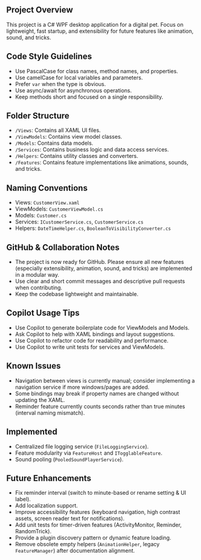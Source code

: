 <!-- Use this file to provide workspace-specific custom instructions to Copilot. For more details, visit https://code.visualstudio.com/docs/copilot/copilot-customization#_use-a-githubcopilotinstructionsmd-file -->

## Project Overview
This project is a C# WPF desktop application for a digital pet. Focus on lightweight, fast startup, and extensibility for future features like animation, sound, and tricks.

## Code Style Guidelines
- Use PascalCase for class names, method names, and properties.
- Use camelCase for local variables and parameters.
- Prefer `var` when the type is obvious.
- Use async/await for asynchronous operations.
- Keep methods short and focused on a single responsibility.

## Folder Structure
- `/Views`: Contains all XAML UI files.
- `/ViewModels`: Contains view model classes.
- `/Models`: Contains data models.
- `/Services`: Contains business logic and data access services.
- `/Helpers`: Contains utility classes and converters.
- `/Features`: Contains feature implementations like animations, sounds, and tricks.

## Naming Conventions
- Views: `CustomerView.xaml`
- ViewModels: `CustomerViewModel.cs`
- Models: `Customer.cs`
- Services: `ICustomerService.cs`, `CustomerService.cs`
- Helpers: `DateTimeHelper.cs`, `BooleanToVisibilityConverter.cs`

## GitHub & Collaboration Notes
- The project is now ready for GitHub. Please ensure all new features (especially extensibility, animation, sound, and tricks) are implemented in a modular way.
- Use clear and short commit messages and descriptive pull requests when contributing.
- Keep the codebase lightweight and maintainable.

## Copilot Usage Tips
- Use Copilot to generate boilerplate code for ViewModels and Models.
- Ask Copilot to help with XAML bindings and layout suggestions.
- Use Copilot to refactor code for readability and performance.
- Use Copilot to write unit tests for services and ViewModels.

## Known Issues
- Navigation between views is currently manual; consider implementing a navigation service if more windows/pages are added.
- Some bindings may break if property names are changed without updating the XAML.
- Reminder feature currently counts seconds rather than true minutes (interval naming mismatch).

## Implemented
- Centralized file logging service (`FileLoggingService`).
- Feature modularity via `FeatureHost` and `ITogglableFeature`.
- Sound pooling (`PooledSoundPlayerService`).

## Future Enhancements
- Fix reminder interval (switch to minute-based or rename setting & UI label).
- Add localization support.
- Improve accessibility features (keyboard navigation, high contrast assets, screen reader text for notifications).
- Add unit tests for timer-driven features (ActivityMonitor, Reminder, RandomTrick).
- Provide a plugin discovery pattern or dynamic feature loading.
- Remove obsolete empty helpers (`AnimationHelper`, legacy `FeatureManager`) after documentation alignment.
